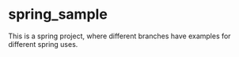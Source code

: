 # spring_sample
This is a spring project, where different branches have examples for different spring uses.
